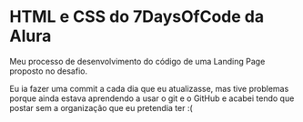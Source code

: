 <h1>HTML e CSS do 7DaysOfCode da Alura</h1>
<p>Meu processo de desenvolvimento do código de uma Landing Page proposto no desafio.</p>
<p>Eu ia fazer uma commit a cada dia que eu atualizasse, mas tive problemas porque ainda estava aprendendo a usar o git e o GitHub e acabei tendo que postar sem a organização que eu pretendia ter :(</p>
